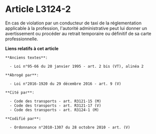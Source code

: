 # Article L3124-2

En cas de violation par un conducteur de taxi de la réglementation applicable à la profession, l'autorité administrative peut
lui donner un avertissement ou procéder au retrait temporaire ou définitif de sa carte professionnelle.

**Liens relatifs à cet article**

	**Anciens textes**:

	  - Loi n°95-66 du 20 janvier 1995 - art. 2 bis (VT), alinéa 2

	**Abrogé par**:

	  - Loi n°2016-1920 du 29 décembre 2016 - art. 9 (V)

	**Cité par**:

	  - Code des transports - art. R3121-15 (M)
	  - Code des transports - art. R3121-17 (V)
	  - Code des transports - art. R3124-1 (M)

	**Codifié par**:

	  - Ordonnance n°2010-1307 du 28 octobre 2010 - art. (V)

